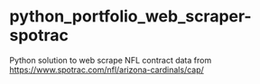 # python_portfolio_web_scraper-spotrac
Python solution to web scrape NFL contract data from https://www.spotrac.com/nfl/arizona-cardinals/cap/ 
